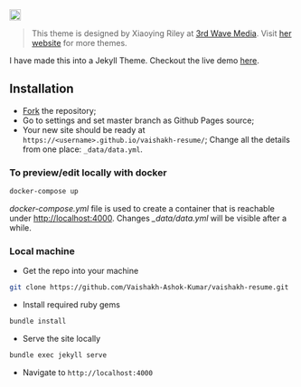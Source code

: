 <a href="https://jekyll-themes.com">
<img src="https://img.shields.io/badge/featured%20on-JT-red.svg" height="20" alt="Jekyll Themes Shield" >
</a>

> This theme is designed by Xiaoying Riley at [3rd Wave Media](http://themes.3rdwavemedia.com/).
> Visit [her website](http://themes.3rdwavemedia.com/) for more themes.

I have made this into a Jekyll Theme. Checkout the live demo [here](https://vaishakh-ashok-kumar.github.io/vaishakh-resume/).

## Installation

* [Fork](https://github.com/Vaishakh-Ashok-Kumar/vaishakh-resume/fork) the repository; 
* Go to settings and set master branch as Github Pages source;
* Your new site should be ready at `https://<username>.github.io/vaishakh-resume/`;
Change all the details from one place: `_data/data.yml`.

### To preview/edit locally with docker

```sh
docker-compose up
```

*docker-compose.yml* file is used to create a container that is reachable under <http://localhost:4000>.
Changes *_data/data.yml* will be visible after a while.

### Local machine

* Get the repo into your machine 

```bash
git clone https://github.com/Vaishakh-Ashok-Kumar/vaishakh-resume.git
```

* Install required ruby gems

```bash
bundle install
```

* Serve the site locally

```bash
bundle exec jekyll serve
```

* Navigate to `http://localhost:4000`



